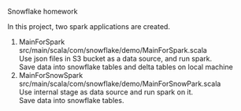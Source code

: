 Snowflake homework

In this project, two spark applications are created.  
1. MainForSpark  
   src/main/scala/com/snowflake/demo/MainForSpark.scala  
  Use json files in S3 bucket as a data source, and run spark.  
  Save data into snowflake tables and delta tables on local machine
2. MainForSnowSpark  
   src/main/scala/com/snowflake/demo/MainForSnowPark.scala  
   Use internal stage as data source and run spark on it.  
   Save data into snowflake tables.